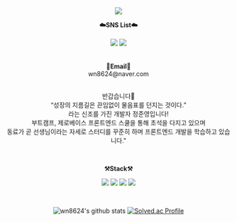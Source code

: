 <div align="center">
<img src="https://capsule-render.vercel.app/api?type=waving&color=0404B4&height=300&section=header&text=Junyeong's%20Github&fontSize=90&fontColor=FFFFFF"/>
</div>
<p align="center">
    <Strong>☁️SNS List☁️</Strong><br><br>
    <a href="https://velog.io/@wn8624" target="_blank"><img src="https://img.shields.io/badge/Velog-20C997?style=flat-square&logo=Velog&logoColor=white"/></a>
    <a href="https://www.instagram.com/0_0eong/" target="_blank"><img src="https://img.shields.io/badge/instagram-E4405F?style=flat-square&logo=instagram&logoColor=white"/></a>
    <br>
<br><br>
<Strong>📧Email📧</Strong><br>wn8624@naver.com<br>
<br>
<p align="center">
    반갑습니다👐 <br>
    “성장의 지름길은 끈임없이 물음표를 던지는 것이다.” <br>
    라는 신조를 가진 개발자 정준영입니다! <br>
    부트캠프, 제로베이스 프론트엔드 스쿨을 통해 초석을 다지고 있으며 <br>
    동료가 곧 선생님이라는 자세로 스터디를 꾸준히 하며 프론트엔드 개발을 학습하고 있습니다."
</p>
<br>
<p align="center">
    <Strong>⚒️Stack⚒️</Strong><br>
</p>

<p align="center" display="inline-block">
    <img src="https://img.shields.io/badge/HTML5-E34F26?style=for-the-badge&logo=HTML5&logoColor=white"> 
    <img src="https://img.shields.io/badge/CSS3-1572B6?style=for-the-badge&logo=css3&logoColor=white">
    <img src="https://img.shields.io/badge/JavaScript-F7DF1E?style=for-the-badge&logo=JavaScript&logoColor=white">
    <img src="https://img.shields.io/badge/Node.js-339933?style=for-the-badge&logo=Node.js&logoColor=white">
</p>
<br>

<div align="center">
    
![wn8624's github stats](https://github-readme-stats.vercel.app/api?username=wn8624&show_icons=true)
[![Solved.ac Profile](http://mazassumnida.wtf/api/v2/generate_badge?boj=wn8624)](https://solved.ac/wn8624/)
    
</div>

